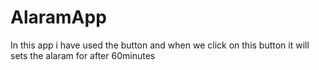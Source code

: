 # AlaramApp
In this app i have used the button and when we click on this button it will sets the alaram for after 60minutes

